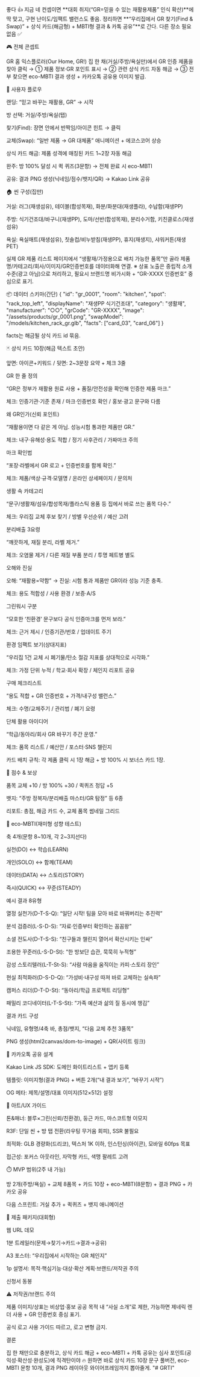 좋다 👍 지금 네 컨셉이면 **대회 취지(“GR=믿을 수 있는 재활용제품” 인식 확산)**에 딱 맞고, 구현 난이도/임팩트 밸런스도 좋음.
정리하면 **“우리집에서 GR 찾기(Find & Swap)” + 상식 카드(해금형) + MBTI형 결과 & 카톡 공유”**로 간다. 다른 장소 필요 없음 ✅

🎮 전체 콘셉트

GR 홈 익스플로러(Our Home, GR!)
집 한 채(거실/주방/욕실만)에서 GR 인증 제품을 찾아 클릭 →
① 제품 정보·GR 포인트 표시 → ② 관련 상식 카드 자동 해금 →
③ 전부 찾으면 eco-MBTI 결과 생성 + 카카오톡 공유용 이미지 발급.

🧭 사용자 플로우

랜딩: “믿고 바꾸는 재활용, GR” → 시작

방 선택: 거실/주방/욕실(탭)

찾기(Find): 장면 안에서 반짝임/아이콘 힌트 → 클릭

교체(Swap): “일반 제품 → GR 대체품” 애니메이션 + 에코스코어 상승

상식 카드 해금: 제품 성격에 매칭된 카드 1~2장 자동 해금

완주: 방 100% 달성 시 퀵 퀴즈(3문항) → 전체 완료 시 eco-MBTI

공유: 결과 PNG 생성(닉네임/점수/뱃지/QR) → Kakao Link 공유

🏠 씬 구성(집만)

거실: 러그(재생섬유), 테이블(합성목재), 화분/화분대(재생플라), 수납함(재생PP)

주방: 식기건조대/바구니(재생PP), 도마/선반(합성목재), 분리수거함, 키친클로스(재생섬유)

욕실: 욕실매트(재생섬유), 칫솔컵/비누받침(재생PP), 휴지(재생지), 샤워커튼(재생PET)

실제 GR 제품 리스트 페이지에서 “생활재/가정용으로 배치 가능한 품목”만 골라
제품명/카테고리/회사/이미지/GR인증번호를 데이터화해 연결.
※ 상표 노출은 중립적 소개 수준(광고 아님)으로 처리하고, 필요시 브랜드명 비가시화 + “GR-XXXX 인증번호” 중심으로 표기.

📦 데이터 스키마(간단)
{
"id": "gr_0001",
"room": "kitchen",
"spot": "rack_top_left",
"displayName": "재생PP 식기건조대",
"category": "생활재",
"manufacturer": "○○",
"grCode": "GR-XXXX",
"image": "/assets/products/gr_0001.png",
"swapModel": "/models/kitchen_rack_gr.glb",
"facts": ["card_03", "card_06"]
}

facts는 해금될 상식 카드 id 묶음.

🃏 상식 카드 10장(해금 텍스트 초안)

앞면: 아이콘+키워드 / 뒷면: 2~3문장 요약 + 체크 3줄

GR 한 줄 정의

“GR은 정부가 재활용 원료 사용 + 품질/안전성을 확인해 인증한 제품 마크.”

체크: 인증기관·기준 존재 / 마크·인증번호 확인 / 홍보·광고 문구와 다름

왜 GR인가(신뢰 포인트)

“재활용이면 다 같은 게 아님. 성능시험 통과한 제품만 GR.”

체크: 내구·유해성·용도 적합 / 정기 사후관리 / 가짜마크 주의

마크 확인법

“포장·라벨에서 GR 로고 + 인증번호를 함께 확인.”

체크: 제품/색상·규격·모델명 / 온라인 상세페이지 / 문의처

생활 속 카테고리

“문구/생활재/섬유/합성목재/플라스틱 용품 등 집에서 바로 쓰는 품목 다수.”

체크: 우리집 교체 후보 찾기 / 방별 우선순위 / 예산 고려

분리배출 3요령

“깨끗하게, 재질 분리, 라벨 제거.”

체크: 오염물 제거 / 다른 재질 부품 분리 / 투명 페트병 별도

오해와 진실

오해: “재활용=약함” → 진실: 시험 통과 제품만 GR이라 성능 기준 충족.

체크: 용도 적합성 / 사용 환경 / 보증·A/S

그린워시 구분

“모호한 ‘친환경’ 문구보다 공식 인증마크를 먼저 보라.”

체크: 근거 제시 / 인증기관/번호 / 업데이트 주기

환경 임팩트 보기(상대지표)

“우리집 1건 교체 시 폐기물/탄소 절감 지표를 상대적으로 시각화.”

체크: 가정 단위 누적 / 학교·회사 확장 / 체인지 리포트 공유

구매 체크리스트

“용도 적합 + GR 인증번호 + 가격/내구성 밸런스.”

체크: 수명/교체주기 / 관리법 / 폐기 요령

단체 활용 아이디어

“학급/동아리/회사 GR 바꾸기 주간 운영.”

체크: 품목 리스트 / 예산안 / 포스터·SNS 챌린지

카드 배치 규칙: 각 제품 클릭 시 1장 해금 + 방 100% 시 보너스 카드 1장.

🧪 점수 & 보상

품목 교체 +10 / 방 100% +30 / 퀵퀴즈 정답 +5

뱃지: “주방 정복자/분리배출 마스터/GR 탐정” 등 6종

리포트: 총점, 해금 카드 수, 교체 품목 썸네일 그리드

🧩 eco-MBTI(재미형 성향 테스트)

축 4개(문항 8~10개, 각 2~3지선다)

실천(DO) ↔ 학습(LEARN)

개인(SOLO) ↔ 함께(TEAM)

데이터(DATA) ↔ 스토리(STORY)

즉시(QUICK) ↔ 꾸준(STEADY)

예시 결과 8유형

열정 실천가(D-T-S-Q): “일단 시작! 팀을 모아 바로 바꿔버리는 추진력”

분석 검증러(L-S-D-S): “자료·인증부터 확인하는 꼼꼼왕”

소셜 전도사(D-T-S-S): “친구들과 챌린지 열어서 확산시키는 인싸”

조용한 꾸준러(L-S-D-St): “한 방보단 습관, 묵묵히 누적형”

감성 스토리텔러(L-T-St-S): “사람 마음을 움직이는 카피·스토리 장인”

현실 최적화러(D-S-D-Q): “가성비·내구성 따져 바로 교체하는 실속파”

캠퍼스 리더(D-T-D-St): “동아리/학급 프로젝트 리딩형”

패밀리 코디네이터(L-T-S-St): “가족 예산과 삶의 질 동시에 챙김”

결과 카드 구성

닉네임, 유형명/4축 바, 총점/뱃지, “다음 교체 추천 3품목”

PNG 생성(html2canvas/dom-to-image) + QR(사이트 링크)

📲 카카오톡 공유 설계

Kakao Link JS SDK: 도메인 화이트리스트 + 앱키 등록

템플릿: 이미지형(결과 PNG) + 버튼 2개(“내 결과 보기”, “바꾸기 시작”)

OG 메타: 제목/설명/대표 이미지(512×512) 설정

🎨 아트/UX 가이드

톤&매너: 블루×그린(신뢰/친환경), 둥근 카드, 마스코트형 이모지

R3F: 단일 씬 + 방 탭 전환(라우팅 무거움 회피), SSR 불필요

최적화: GLB 경량화(드리코), 텍스처 1K 이하, 인스턴싱(아이콘), 모바일 60fps 목표

접근성: 포커스 아웃라인, 자막형 카드, 색맹 팔레트 고려

⏱️ MVP 범위(2주 내 가능)

방 2개(주방/욕실) + 교체 8품목 + 카드 10장 + eco-MBTI(8문항) + 결과 PNG + 카카오 공유

다음 스프린트: 거실 추가 + 퀵퀴즈 + 뱃지 애니메이션

📝 제출 패키지(대회형)

웹 URL 데모

1분 트레일러(문제→찾기→카드→결과→공유)

A3 포스터: “우리집에서 시작하는 GR 체인지”

1p 설명서: 목적·핵심기능·대상·확산 계획·브랜드/저작권 주의

신청서 동봉

⚠️ 저작권/브랜드 주의

제품 이미지/상표는 비상업·홍보 공공 목적 내 “사실 소개”로 제한, 가능하면 제네릭 렌더 사용 + GR 인증번호 중심 표기.

공식 로고 사용 가이드 따르고, 로고 변형 금지.

결론

집 한 채만으로 충분하고, 상식 카드 해금 + eco-MBTI + 카톡 공유는 심사 포인트(공익성·확산성·완성도)에 직격탄이야 🔥
원하면 바로 상식 카드 10장 문구 풀버전, eco-MBTI 문항 10개, 결과 PNG 레이아웃 와이어프레임까지 뽑아줄게.
"# GRTI" 
